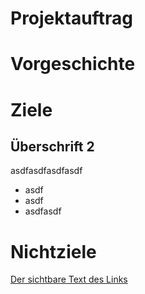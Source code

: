 # Projektauftrag

# Vorgeschichte

# Ziele

## Überschrift 2
asdfasdfasdfasdf
- asdf 
- asdf
- asdfasdf

# Nichtziele

[Der sichtbare Text des Links](https://www.orf.at)
